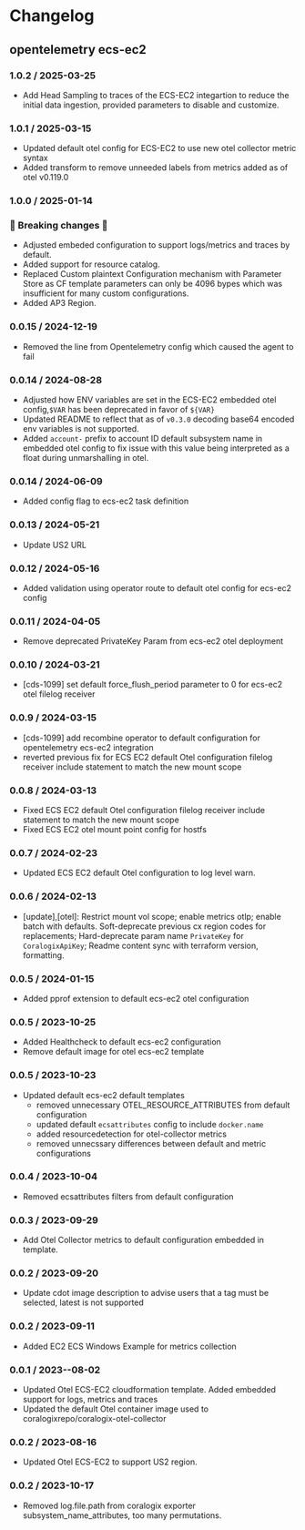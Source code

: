 # Changelog

## opentelemetry ecs-ec2
<!-- To add a new entry write: -->
<!-- ### version / full date -->
<!-- * [Update/Bug fix] message that describes the changes that you apply -->

### 1.0.2 / 2025-03-25
- Add Head Sampling to traces of the ECS-EC2 integartion to reduce the initial data ingestion, provided parameters to disable and customize.


### 1.0.1 / 2025-03-15
- Updated default otel config for ECS-EC2 to use new otel collector metric syntax
- Added transform to remove unneeded labels from metrics added as of otel v0.119.0


### 1.0.0 / 2025-01-14
### 🛑 Breaking changes 🛑
- Adjusted embeded configuration to support logs/metrics and traces by default.
- Added support for resource catalog.
- Replaced Custom plaintext Configuration mechanism with Parameter Store as CF template parameters can only be 4096 bypes which was insufficient for many custom configurations.
- Added AP3 Region.

### 0.0.15 / 2024-12-19
- Removed the line from Opentelemetry config which caused the agent to fail

### 0.0.14 / 2024-08-28
- Adjusted how ENV variables are set in the ECS-EC2 embedded otel config,`$VAR` has been deprecated in favor of `${VAR}`
- Updated README to reflect that as of `v0.3.0` decoding base64 encoded env variables is not supported.
- Added `account-` prefix to account ID default subsystem name in embedded otel config to fix issue with this value being interpreted as a float during unmarshalling in otel.

### 0.0.14 / 2024-06-09
- Added config flag to ecs-ec2 task definition

### 0.0.13 / 2024-05-21
- Update US2 URL

### 0.0.12 / 2024-05-16
- Added validation using operator route to default otel config for ecs-ec2 config

### 0.0.11 / 2024-04-05
- Remove deprecated PrivateKey Param from ecs-ec2 otel deployment

### 0.0.10 / 2024-03-21
- [cds-1099] set default force_flush_period parameter to 0 for ecs-ec2 otel filelog receiver


### 0.0.9 / 2024-03-15
- [cds-1099] add recombine operator to default configuration for opentelemetry ecs-ec2 integration
- reverted previous fix for ECS EC2 default Otel configuration filelog receiver include statement to match the new mount scope

### 0.0.8 / 2024-03-13
- Fixed ECS EC2 default Otel configuration filelog receiver include statement to match the new mount scope
- Fixed ECS EC2 otel mount point config for hostfs

### 0.0.7 / 2024-02-23
- Updated ECS EC2 default Otel configuration to log level warn.

### 0.0.6 / 2024-02-13
- [update],[otel]: Restrict mount vol scope; enable metrics otlp; enable batch with defaults. Soft-deprecate previous cx region codes for replacements; Hard-deprecate param name `PrivateKey` for `CoralogixApiKey`; Readme content sync with terraform version, formatting.

### 0.0.5 / 2024-01-15
- Added pprof extension to default ecs-ec2 otel configuration

### 0.0.5 / 2023-10-25
* Added Healthcheck to default ecs-ec2 configuration
* Remove default image for otel ecs-ec2 template


### 0.0.5 / 2023-10-23
* Updated default ecs-ec2 default templates 
    - removed  unnecessary OTEL_RESOURCE_ATTRIBUTES from default configuration  
    - updated default `ecsattributes` config to include `docker.name`
    - added resourcedetection for otel-collector metrics
    - removed unnecssary differences between default and metric configurations


### 0.0.4 / 2023-10-04
* Removed ecsattributes filters from default configuration

### 0.0.3 / 2023-09-29
* Add Otel Collector metrics to default configuration embedded in template.

### 0.0.2 / 2023-09-20
* Update cdot image description to advise users that a tag must be selected, latest is not supported

### 0.0.2 / 2023-09-11
* Added EC2 ECS Windows Example for metrics collection

### 0.0.1 / 2023--08-02
* Updated Otel ECS-EC2 cloudformation template. Added embedded support for logs, metrics and traces
* Updated the default Otel container image used to coralogixrepo/coralogix-otel-collector

### 0.0.2 / 2023-08-16
* Updated Otel ECS-EC2 to support US2 region.

### 0.0.2 / 2023-10-17
* Removed log.file.path from coralogix exporter subsystem_name_attributes, too many permutations.
